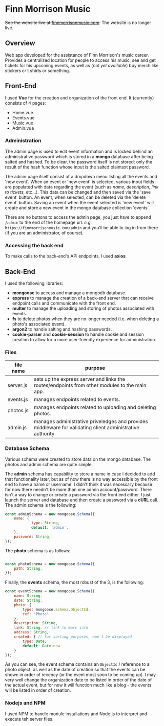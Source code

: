 
# Finn Morrison Music
<s>See the website live at [finnmorrisonmusic.com](https://finnmorrisonmusic.com).</s> The website is no longer live.

## Overview
Web app developed for the assistance of Finn Morrison's music career. Provides a centralized location for people to access his music, see and get tickets for his upcoming events, as well as (*not yet available*) buy merch like stickers or t shirts or something.

## Front-End
I used **Vue** for the creation and organization of the front end. It (currently) consists of 4 pages:
* Home.vue
* Events.vue
* Music.vue
* Admin.vue

### Administration
The admin page is used to edit event information and is locked behind an administrative password which is stored in a **mongo** database after being salted and hashed. To be clear, the password itself is not stored; only the result of the hash function whose input is the salted plaintext password.

The admin page itself consist of a dropdown menu listing all the events and 'new event'. When an event or 'new event' is selected, various input fields are populated with data regarding the event (such as *name*, *description*, *link to tickets*, etc...). This data can be changed and then saved via the 'save event' button. An event, when selected, can be deleted via the 'delete event' button. Saving an event when the event selected is 'new event' will create and store a new event in the mongo database collection 'events'.

There are no buttons to access the admin page, you just have to append `/admin` to the end of the homepage url. *e.g.* `https://finnmorrisonmusic.com/admin` and you'll be able to log in from there (if you are an administrator, of course).

### Accessing the back end
To make calls to the back-end's API endpoints, I used **axios**.

## Back-End
I used the following libraries:
* **mongoose** to access and manage a mongodb database.
* **express** to manage the creation of a back-end server that can receive endpoint calls and communicate with the front end.
* **multer** to manage the uploading and storing of photos associated with events.
* **fs** to delete photos when they are no longer needed (i.e. when deleting a photo's associated event).
* **argon2** to handle salting and hashing passwords.
* **cookie-parser** and **cookie-session** to handle cookie and session creation to allow for a more user-friendly experience for administration.

### Files
|file name|purpose|
|---------|-------|
|server.js|sets up the express server and links the routes/endpoints from other modules to the main app.|
|events.js|manages endpoints related to events.|
|photos.js|manages endpoints related to uploading and deleting photos.|
|admin.js |manages administrative priveledges and provides middleware for validating client administrative authority|

### Database Schema
Various schema were created to store data on the mongo database. The photos and admin schema are quite simple.

The **admin** schema has capability to store a name in case I decided to add that functionality later, but as of now there is no way accessible by the front end to have a name or username. I didn't think it was necessary because for now there needn't be more than one admin account/password. There isn't a way to change or create a password via the front end either. I just launch the server and database and then create a password via a **cURL** call. The admin schema is the following:
```js
const adminSchema = new mongoose.Schema({
    name: {
            type: String,
            default: 'admin',
    },
    password: String,
});
```

The **photo** schema is as follows:
```js

const photoSchema = new mongoose.Schema({
    path: String,
});
```

Finally, the **events** schema, the most robust of the 3, is the following:
```js
const eventSchema = new mongoose.Schema({
    name: String,
    date: String,
    photo: {
        type: mongoose.Schema.ObjectId,
        ref: 'Photo'
    },
    description: String,
    link: String, // link to more info
    address: String,
    created: { // for sorting purposes, won't be displayed
        type: Date,
        default: Date.now
    }
});
```

As you can see, the event schema contains an `ObjectId` / reference to a photo object, as well as the date of creation so that the events can be shown in order of recency (or the event most soon to be coming up). I may very well change the organization date to be listed in order of the date of the actual event, but for now it will function much like a blog - the events will be listed in order of creation.

### Nodejs and NPM
I used NPM to handle module installations and Node.js to interpret and execute teh server files.

